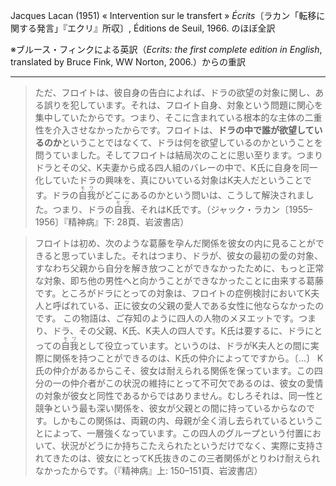 Jacques Lacan (1951) « Intervention sur le transfert » *Écrits*〔ラカン「転移に関する発言」『エクリ』所収〕, Éditions de Seuil, 1966. のほぼ全訳

※ブルース・フィンクによる英訳（*Ecrits: the first complete edition in English*, translated by Bruce Fink, WW Norton, 2006.）からの重訳

----

> ただ、フロイトは、彼自身の告白によれば、ドラの欲望の対象に関し、ある誤りを犯しています。それは、フロイト自身、対象という問題に関心を集中していたからです。つまり、そこに含まれている根本的な主体の二重性を介入させなかったからです。フロイトは、**ドラの中で誰が欲望しているのか**ということではなくて、ドラは何を欲望しているのかということを問うていました。そしてフロイトは結局次のことに思い至ります。つまりドラとその父、K夫妻から成る四人組のバレーの中で、K氏に自身を同一化していたドラの興味を、真にひいている対象はK夫人だということです。ドラの<ruby>自我<rt>モワ</rt></ruby>がどこにあるのかという問いは、こうして解決されました。つまり、ドラの<ruby>自我<rt>モワ</rt></ruby>、それはK氏です。（ジャック・ラカン〔1955–1956〕『精神病』下: 28頁、岩波書店）

> フロイトは初め、次のような葛藤を孕んだ関係を彼女の内に見ることができると思っていました。それはつまり、ドラが、彼女の最初の愛の対象、すなわち父親から自分を解き放つことができなかったために、もっと正常な対象、即ち他の男性へと向かうことができなかったことに由来する葛藤です。ところがドラにとっての対象は、フロイトの症例検討においてK夫人と呼ばれている、正に彼女の父親の愛人である女性に他ならなかったのです。
> この物語は、ご存知のように四人の人物のメヌエットです。つまり、ドラ、その父親、K氏、K夫人の四人です。K氏は要するに、ドラにとっての<ruby>自我<rt>モワ</rt></ruby>として役立っています。というのは、ドラがK夫人との間に実際に関係を持つことができるのは、K氏の仲介によってですから。〔…〕
> K氏の仲介があるからこそ、彼女は耐えられる関係を保っています。この四分の一の仲介者がこの状況の維持にとって不可欠であるのは、彼女の愛情の対象が彼女と同性であるからではありません。むしろそれは、同一性と競争という最も深い関係を、彼女が父親との間に持っているからなのです。しかもこの関係は、両親の内、母親が全く消し去られているということによって、一層強くなっています。この四人のグループという付置において、状況がどうにか持ちこたえられたというだけでなく、実際に支持されてきたのは、彼女にとってK氏抜きのこの三者関係がとりわけ耐えられなかったからです。（『精神病』上: 150–151頁、岩波書店）